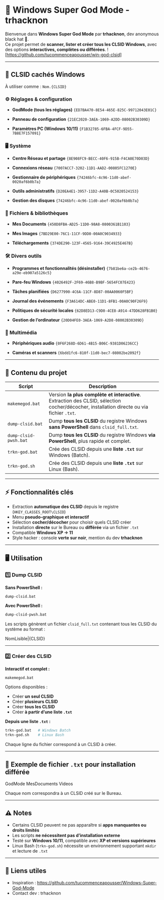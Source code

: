 # 🖤 Windows Super God Mode - trhacknon

Bienvenue dans **Windows Super God Mode** par **trhacknon**, dev anonymous black hat 🖤.  
Ce projet permet de **scanner, lister et créer tous les CLSID Windows**, avec des options **interactives, complètes ou différées**.
![https://github.com/tucommenceapousser/win-god-clsid]

---


## 📂 CLSID cachés Windows
 
 
À utiliser comme : `Nom.{CLSID}`
 
 
### ⚙️ Réglages & configuration
 
 
- **GodMode (tous les réglages)** `{ED7BA470-8E54-465E-825C-99712043E01C}`
 
- **Panneau de configuration** `{21EC2020-3AEA-1069-A2DD-08002B30309D}`
 
- **Paramètres PC (Windows 10/11)** `{F1B32785-6FBA-4FCF-9D55-7B8E7F157091}`
 

 
### 🖥️ Système
 
 
- **Centre Réseau et partage** `{8E908FC9-BECC-40F6-915B-F4CA0E70D03D}`
 
- **Connexions réseau** `{7007ACC7-3202-11D1-AAD2-00805FC1270E}`
 
- **Gestionnaire de périphériques** `{74246bfc-4c96-11d0-abef-0020af6b0b7a}`
 
- **Outils administratifs** `{D20EA4E1-3957-11D2-A40B-0C5020524153}`
 
- **Gestion des disques** `{74246bfc-4c96-11d0-abef-0020af6b0b7a}`
 

 
### 📑 Fichiers & bibliothèques
 
 
- **Mes Documents** `{450D8FBA-AD25-11D0-98A8-0800361B1103}`
 
- **Mes Images** `{7BD29E00-76C1-11CF-9DD0-00A0C9034933}`
 
- **Téléchargements** `{374DE290-123F-4565-9164-39C4925E467B}`
 

 
### 🛠️ Divers outils
 
 
- **Programmes et fonctionnalités (désinstaller)** `{7b81be6a-ce2b-4676-a29e-eb907a5126c5}`
 
- **Pare-feu Windows** `{4026492F-2F69-46B8-B9BF-5654FC07E423}`
 
- **Tâches planifiées** `{D6277990-4C6A-11CF-8D87-00AA0060F5BF}`
 
- **Journal des événements** `{F3A614DC-ABE0-11D1-8FB1-00A0C90F26F9}`
 
- **Politiques de sécurité locales** `{62D8ED13-C9D0-4CE8-A914-47DD628FB1B0}`
 
- **Gestion de l’ordinateur** `{20D04FE0-3AEA-1069-A2D8-08002B30309D}`
 

 
### 🎵 Multimédia
 
 
- **Périphériques audio** `{0F6F268D-6D61-4B15-B06C-9381D06236CC}`
 
- **Caméras et scanners** `{6bdd1fc6-810f-11d0-bec7-08002be2092f}`

---

## 📂 Contenu du projet

| Script | Description |
|--------|-------------|
| `makemegod.bat` | Version **la plus complète et interactive**. Extraction des CLSID, sélection cocher/décocher, installation directe ou via fichier `.txt`. |
| `dump-clsid.bat` | Dump **tous les CLSID** du registre Windows **sans PowerShell** dans `clsid_full.txt`. |
| `dump-clsid-pwsh.bat` | Dump **tous les CLSID** du registre Windows **via PowerShell**, plus rapide et complet. |
| `trkn-god.bat` | Crée des CLSID depuis une **liste `.txt`** sur Windows (Batch). |
| `trkn-god.sh` | Crée des CLSID depuis une **liste `.txt`** sur Linux (Bash). |

---

## ⚡ Fonctionnalités clés

- Extraction **automatique des CLSID** depuis le registre (`HKEY_CLASSES_ROOT\CLSID`)  
- Menu **pseudo-graphique et interactif**  
- Sélection **cocher/décocher** pour choisir quels CLSID créer  
- Installation **directe** sur le Bureau ou **différée** via un fichier `.txt`  
- Compatible **Windows XP → 11**  
- Style hacker : console **verte sur noir**, mention du dev **trhacknon**  

---

## 🖥️ Utilisation

### 1️⃣ Dump CLSID

**Sans PowerShell :**

```bash
dump-clsid.bat
```

**Avec PowerShell :**

```bash
dump-clsid-pwsh.bat
```

Les scripts génèrent un fichier `clsid_full.txt` contenant tous les CLSID du système au format :

NomLisible|{CLSID}

---

### 2️⃣ Créer des CLSID

**Interactif et complet :**

```bat
makemegod.bat
```

Options disponibles :  
- Créer **un seul CLSID**  
- Créer **plusieurs CLSID**  
- Créer **tous les CLSID**  
- Créer **à partir d’une liste `.txt`**

**Depuis une liste `.txt` :**

```bash
trkn-god.bat   # Windows Batch
trkn-god.sh    # Linux Bash
```

Chaque ligne du fichier correspond à un CLSID à créer.

---

## 📝 Exemple de fichier `.txt` pour installation différée

GodMode
MesDocuments
Videos

Chaque nom correspondra à un CLSID créé sur le Bureau.

---


## ⚠️ Notes

- Certains CLSID peuvent ne pas apparaître si **apps manquantes ou droits limités**  
- Les scripts **ne nécessitent pas d’installation externe**  
- Testé sur **Windows 10/11**, compatible avec **XP et versions supérieures**  
- Linux Bash (`trkn-god.sh`) nécessite un environnement supportant `mkdir` et lecture de `.txt`

---

## 🔗 Liens utiles

- Inspiration : https://github.com/tucommenceapousser/Windows-Super-God-Mode  
- Contact dev : trhacknon

